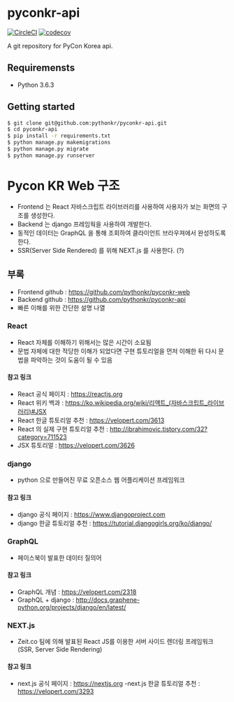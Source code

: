 # pyconkr-api

[![CircleCI](https://circleci.com/gh/pythonkr/pyconkr-api.svg?style=svg)](https://circleci.com/gh/pythonkr/pyconkr-api) [![codecov](https://codecov.io/gh/pythonkr/pyconkr-api/branch/master/graph/badge.svg)](https://codecov.io/gh/pythonkr/pyconkr-api)

A git repository for PyCon Korea api.

## Requiremensts

- Python 3.6.3

## Getting started

```bash
$ git clone git@github.com:pythonkr/pyconkr-api.git
$ cd pyconkr-api
$ pip install -r requirements.txt
$ python manage.py makemigrations 
$ python manage.py migrate
$ python manage.py runserver
```

# Pycon KR Web 구조
- Frontend 는 React 자바스크립트 라이브러리를 사용하여 사용자가 보는 화면의 구조를 생성한다.
- Backend 는 django 프레임웍을 사용하여 개발한다.
- 동적인 데이터는 GraphQL 을 통해 조회하여 클라이언트 브라우져에서 완성하도록 한다.
- SSR(Server Side Rendered) 를 위해 NEXT.js 를 사용한다. (?)

## 부록
- Frontend github : https://github.com/pythonkr/pyconkr-web
- Backend github : https://github.com/pythonkr/pyconkr-api
- 빠른 이해를 위한 간단한 설명 나열

### React
- React 자체를 이해하기 위해서는 많은 시간이 소요됨
- 문법 자체에 대한 적당한 이해가 되었다면 구현 튜토리얼을 먼저 이해한 뒤 다시 문법을 파악하는 것이 도움이 될 수 있음

#### 참고 링크
- React 공식 페이지 : https://reactjs.org
- React 위키 백과 : https://ko.wikipedia.org/wiki/리액트_(자바스크립트_라이브러리)#JSX
- React 한글 튜토리얼 추천 : https://velopert.com/3613
- React 의 실제 구현 튜토리얼 추천 : http://ibrahimovic.tistory.com/32?category=711523
- JSX 튜토리얼 : https://velopert.com/3626


### django
- python 으로 만들어진 무료 오픈소스 웹 어플리케이션 프레임워크

#### 참고 링크
- django 공식 페이지 : https://www.djangoproject.com
- django 한글 튜토리얼 추천 : https://tutorial.djangogirls.org/ko/django/


### GraphQL
- 페이스북이 발표한 데이터 질의어

#### 참고 링크
- GraphQL 개념 : https://velopert.com/2318
- GraphQL + django : http://docs.graphene-python.org/projects/django/en/latest/


### NEXT.js
- Zeit.co 팀에 의해 발표된 React JS를 이용한 서버 사이드 렌더링 프레임워크 (SSR, Server Side Rendering)

#### 참고 링크
- next.js 공식 페이지 : https://nextjs.org
-next.js 한글 튜토리얼 추천 : https://velopert.com/3293
